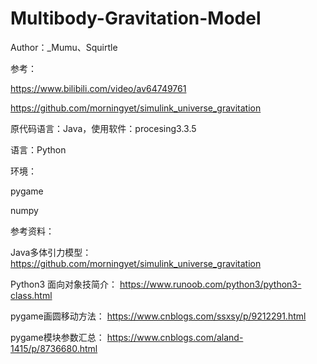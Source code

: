 # Multibody-Gravitation-Model

Author：_Mumu、Squirtle

参考：

https://www.bilibili.com/video/av64749761

https://github.com/morningyet/simulink_universe_gravitation

原代码语言：Java，使用软件：procesing3.3.5



语言：Python

环境：

pygame

numpy



参考资料：

Java多体引力模型：
https://github.com/morningyet/simulink_universe_gravitation

Python3 面向对象技简介：
https://www.runoob.com/python3/python3-class.html

pygame画圆移动方法：
https://www.cnblogs.com/ssxsy/p/9212291.html

pygame模块参数汇总：
https://www.cnblogs.com/aland-1415/p/8736680.html
